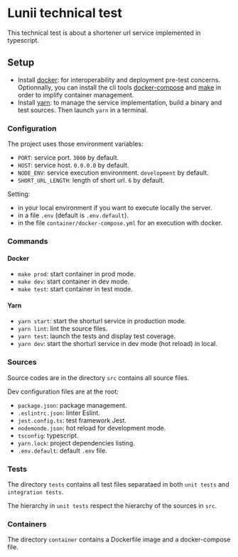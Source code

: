 # Lunii technical test

This technical test is about a shortener url service implemented in typescript.

## Setup

- Install [docker](https://www.docker.com/): for interoperability and deployment pre-test concerns. Optionnally, you can install the cli tools [docker-compose](https://docs.docker.com/compose/) and [make](https://www.gnu.org/software/make/) in order to implify container management.
- Install [yarn](https://classic.yarnpkg.com/): to manage the service implementation, build a binary and test sources. Then launch `yarn` in a terminal.

### Configuration

The project uses those environment variables:

- `PORT`: service port. `3000` by default.
- `HOST`: service host. `0.0.0.0` by default.
- `NODE_ENV`: service execution environment. `development` by default.
- `SHORT_URL_LENGTH`: length of short url. `6` by default.

Setting:

- in your local environment if you want to execute locally the server.
- in a file `.env` (default is `.env.default`).
- in the file `container/docker-compose.yml` for an execution with docker.

### Commands

#### Docker

- ```make prod```: start container in prod mode.
- ```make dev```: start container in dev mode.
- ```make test```: start container in test mode.

#### Yarn

- ```yarn start```: start the shorturl service in production mode.
- ```yarn lint```: lint the source files.
- ```yarn test```: launch the tests and display test coverage.
- ```yarn dev```: start the shorturl service in dev mode (hot reload) in local.

### Sources

Source codes are in the directory `src` contains all source files.

Dev configuration files are at the root:

- `package.json`: package management.
- `.eslintrc.json`: linter Eslint.
- `jest.config.ts`: test framework Jest.
- `nodemonde.json`: hot reload for development mode.
- `tsconfig`: typescript.
- `yarn.lock`: project dependencies listing.
- `.env.default`: default `.env` file.

### Tests

The directory `tests` contains all test files separataed in both `unit tests` and `integration tests`.

The hierarchy in `unit tests` respect the hierarchy of the sources in `src`.

### Containers

The directory `container` contains a Dockerfile image and a docker-compose file.
